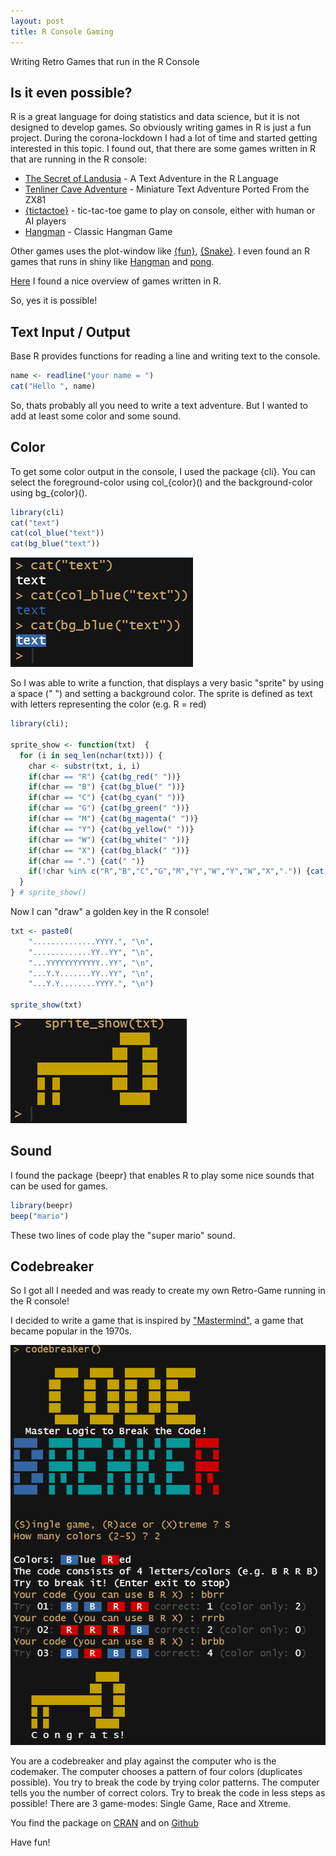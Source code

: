 ```yaml
---
layout: post
title: R Console Gaming
---
```


Writing Retro Games that run in the R Console

## Is it even possible?

R is a great language for doing statistics and data science, but it is not designed to develop games. So obviously writing games in R is just a fun project. 
During the corona-lockdown I had a lot of time and started getting interested in this topic. I found out, that there are some games written in R that are running in the R console:

* [The Secret of Landusia](https://lucidmanager.org/data-science/text-adventure/) - A Text Adventure in the R Language
* [Tenliner Cave Adventure](https://lucidmanager.org/data-science/tenliner-cave-adventure/) - Miniature Text Adventure Ported From the ZX81
* [{tictactoe}](https://cran.r-project.org/package=tictactoe) - tic-tac-toe game to play on console, either with human or AI players
* [Hangman](https://sites.google.com/site/marekhlavac/computer-games-written-in-r) - Classic Hangman Game

Other games uses the plot-window like [{fun}](https://cran.r-project.org/package=fun), [{Snake}](https://cran.r-project.org/web/packages/Snake/index.html). I even found an R games that runs in shiny like [Hangman](https://smirnovayu.shinyapps.io/hangman_en/) and [pong](https://chasemc.shinyapps.io/PONG/).

[Here](https://lucidmanager.org/tags/r-games/) I found a nice overview of games written in R.

So, yes it is possible!

## Text Input / Output

Base R provides functions for reading a line and writing text to the console.

```R
name <- readline("your name = ")
cat("Hello ", name)
```

So, thats probably all you need to write a text adventure. But I wanted to add at least some color and some sound.

## Color

To get some color output in the console, I used the package {cli}. You can select the foreground-color using col_{color}() and the background-color using bg_{color}().

```R
library(cli)
cat("text")
cat(col_blue("text"))
cat(bg_blue("text"))
```

![Codebreaker](../images/codebreaker-color.png)

So I was able to write a function, that displays a very basic "sprite" by using a space (" ") and setting a background color. The sprite is defined as text 
with letters representing the color (e.g. R = red)

```R
library(cli);

sprite_show <- function(txt)  {
  for (i in seq_len(nchar(txt))) {
    char <- substr(txt, i, i)
    if(char == "R") {cat(bg_red(" "))}
    if(char == "B") {cat(bg_blue(" "))}
    if(char == "C") {cat(bg_cyan(" "))}
    if(char == "G") {cat(bg_green(" "))}
    if(char == "M") {cat(bg_magenta(" "))}
    if(char == "Y") {cat(bg_yellow(" "))}
    if(char == "W") {cat(bg_white(" "))}
    if(char == "X") {cat(bg_black(" "))}
    if(char == ".") {cat(" ")}
    if(!char %in% c("R","B","C","G","M","Y","W","Y","W","X",".")) {cat(char)}
  }   
} # sprite_show() 
```

Now I can "draw" a golden key in the R console!

```R
txt <- paste0(
    "..............YYYY.", "\n",
    ".............YY..YY", "\n",
    "...YYYYYYYYYYYY..YY", "\n",
    "...Y.Y.......YY..YY", "\n",
    "...Y.Y........YYYY.", "\n")
  
sprite_show(txt)
```

![Golden Key](../images/codebreaker-key.png)

## Sound

I found the package {beepr} that enables R to play some nice sounds that can be used for games.

```R
library(beepr)
beep("mario")
```

These two lines of code play the "super mario" sound.

## Codebreaker

So I got all I needed and was ready to create my own Retro-Game running in the R console!

I decided to write a game that is inspired by ["Mastermind"](https://www.archimedes-lab.org/mastermind.html), a game that became popular in the 1970s.

![Codebreaker](../images/codebreaker-screenshot.png)

You are a codebreaker and play against the computer who is the codemaker. The computer chooses a pattern of four colors (duplicates possible). You try to break the code by trying color patterns. The computer tells you the number of correct colors. Try to break the code in less steps as possible! There are 3 game-modes: Single Game, Race and Xtreme.

You find the package on [CRAN](https://cran.r-project.org/package=codebreaker) and on [Github](https://github.com/rolkra/codebreaker)

Have fun!
